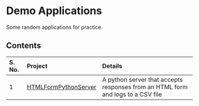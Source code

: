 # Demo Applications

Some random applications for practice

## Contents

| S. No. | Project | Details |
| :----- | :------ | :------ |
| 1 | [HTMLFormPythonServer](./HTMLFormPythonServer/) | A python server that accepts responses from an HTML form and logs to a CSV file |
